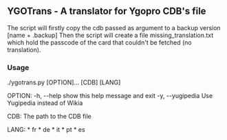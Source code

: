 
## YGOTrans - A translator for Ygopro CDB's file

The script will firstly copy the cdb passed as argument to a backup version [name + .backup]
Then the script will create a file missing_translation.txt which hold the passcode of the card that couldn't be fetched (no translation).

### Usage

./ygotrans.py [OPTION]... [CDB] [LANG]

  OPTION:
    -h, --help  show this help message and exit
    -y, --yugipedia Use Yugipedia instead of Wikia
    
  CDB:
    The path to the CDB file
    
  LANG:
    * fr
    * de
    * it
    * pt
    * es
